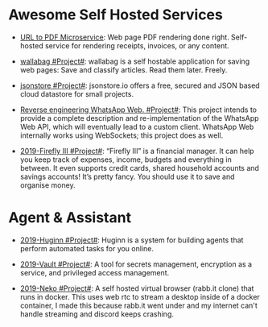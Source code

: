 # Awesome Self Hosted Services

- [URL to PDF Microservice](https://github.com/alvarcarto/url-to-pdf-api): Web page PDF rendering done right. Self-hosted service for rendering receipts, invoices, or any content.

- [wallabag #Project#](https://github.com/wallabag/wallabag): wallabag is a self hostable application for saving web pages: Save and classify articles. Read them later. Freely.

- [jsonstore #Project#](https://github.com/bluzi/jsonstore): jsonstore.io offers a free, secured and JSON based cloud datastore for small projects.

- [Reverse engineering WhatsApp Web. #Project#](https://github.com/sigalor/whatsapp-web-reveng): This project intends to provide a complete description and re-implementation of the WhatsApp Web API, which will eventually lead to a custom client. WhatsApp Web internally works using WebSockets; this project does as well.

- [2019-Firefly III #Project#](https://firefly-iii.org/about-general.html): “Firefly III” is a financial manager. It can help you keep track of expenses, income, budgets and everything in between. It even supports credit cards, shared household accounts and savings accounts! It’s pretty fancy. You should use it to save and organise money.

# Agent & Assistant

- [2019-Huginn #Project#](https://github.com/huginn/huginn/): Huginn is a system for building agents that perform automated tasks for you online.

- [2019-Vault #Project#](https://github.com/hashicorp/vault): A tool for secrets management, encryption as a service, and privileged access management.

- [2019-Neko #Project#](https://github.com/nurdism/neko): A self hosted virtual browser (rabb.it clone) that runs in docker. This uses web rtc to stream a desktop inside of a docker container, I made this because rabb.it went under and my internet can't handle streaming and discord keeps crashing.
